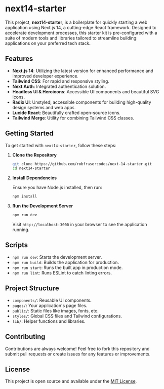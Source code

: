 # next14-starter

This project, **next14-starter**, is a boilerplate for quickly starting a web application using Next.js 14, a cutting-edge React framework. Designed to accelerate development processes, this starter kit is pre-configured with a suite of modern tools and libraries tailored to streamline building applications on your preferred tech stack.

## Features

- **Next.js 14**: Utilizing the latest version for enhanced performance and improved developer experience.
- **Tailwind CSS**: For rapid and responsive styling.
- **Next Auth**: Integrated authentication solution.
- **Headless UI & Heroicons**: Accessible UI components and beautiful SVG icons.
- **Radix UI**: Unstyled, accessible components for building high-quality design systems and web apps.
- **Lucide React**: Beautifully crafted open-source icons.
- **Tailwind Merge**: Utility for combining Tailwind CSS classes.

## Getting Started

To get started with `next14-starter`, follow these steps:

1. **Clone the Repository**

   ```bash
   git clone https://github.com/robfrasercodes/next-14-starter.git
   cd next14-starter
   ```

2. **Install Dependencies**

   Ensure you have Node.js installed, then run:

   ```bash
   npm install
   ```

3. **Run the Development Server**

   ```bash
   npm run dev
   ```

   Visit `http://localhost:3000` in your browser to see the application running.

## Scripts

- `npm run dev`: Starts the development server.
- `npm run build`: Builds the application for production.
- `npm run start`: Runs the built app in production mode.
- `npm run lint`: Runs ESLint to catch linting errors.

## Project Structure

- `components/`: Reusable UI components.
- `pages/`: Your application's page files.
- `public/`: Static files like images, fonts, etc.
- `styles/`: Global CSS files and Tailwind configurations.
- `lib/`: Helper functions and libraries.

## Contributing

Contributions are always welcome! Feel free to fork this repository and submit pull requests or create issues for any features or improvements.

## License

This project is open source and available under the [MIT License](LICENSE).